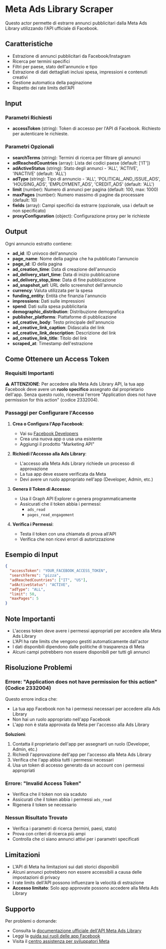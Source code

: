 # Meta Ads Library Scraper

Questo actor permette di estrarre annunci pubblicitari dalla Meta Ads Library utilizzando l'API ufficiale di Facebook.

## Caratteristiche

- Estrazione di annunci pubblicitari da Facebook/Instagram
- Ricerca per termini specifici
- Filtri per paese, stato dell'annuncio e tipo
- Estrazione di dati dettagliati inclusi spesa, impressioni e contenuti creativi
- Gestione automatica della paginazione
- Rispetto dei rate limits dell'API

## Input

### Parametri Richiesti

- **accessToken** (string): Token di accesso per l'API di Facebook. Richiesto per autenticare le richieste.

### Parametri Opzionali

- **searchTerms** (string): Termini di ricerca per filtrare gli annunci
- **adReachedCountries** (array): Lista dei codici paese (default: ['IT'])
- **adActiveStatus** (string): Stato degli annunci - 'ALL', 'ACTIVE', 'INACTIVE' (default: 'ALL')
- **adType** (string): Tipo di annuncio - 'ALL', 'POLITICAL_AND_ISSUE_ADS', 'HOUSING_ADS', 'EMPLOYMENT_ADS', 'CREDIT_ADS' (default: 'ALL')
- **limit** (number): Numero di annunci per pagina (default: 100, max: 1000)
- **maxPages** (number): Numero massimo di pagine da processare (default: 10)
- **fields** (array): Campi specifici da estrarre (opzionale, usa i default se non specificato)
- **proxyConfiguration** (object): Configurazione proxy per le richieste

## Output

Ogni annuncio estratto contiene:

- **ad_id**: ID univoco dell'annuncio
- **page_name**: Nome della pagina che ha pubblicato l'annuncio
- **page_id**: ID della pagina
- **ad_creation_time**: Data di creazione dell'annuncio
- **ad_delivery_start_time**: Data di inizio pubblicazione
- **ad_delivery_stop_time**: Data di fine pubblicazione
- **ad_snapshot_url**: URL dello screenshot dell'annuncio
- **currency**: Valuta utilizzata per la spesa
- **funding_entity**: Entità che finanzia l'annuncio
- **impressions**: Dati sulle impressioni
- **spend**: Dati sulla spesa pubblicitaria
- **demographic_distribution**: Distribuzione demografica
- **publisher_platforms**: Piattaforme di pubblicazione
- **ad_creative_body**: Testo principale dell'annuncio
- **ad_creative_link_caption**: Didascalia del link
- **ad_creative_link_description**: Descrizione del link
- **ad_creative_link_title**: Titolo del link
- **scraped_at**: Timestamp dell'estrazione

## Come Ottenere un Access Token

### Requisiti Importanti

⚠️ **ATTENZIONE**: Per accedere alla Meta Ads Library API, la tua app Facebook deve avere un **ruolo specifico** assegnato dal proprietario dell'app. Senza questo ruolo, riceverai l'errore "Application does not have permission for this action" (codice 2332004).

### Passaggi per Configurare l'Accesso

1. **Crea o Configura l'App Facebook**:
   - Vai su [Facebook Developers](https://developers.facebook.com/)
   - Crea una nuova app o usa una esistente
   - Aggiungi il prodotto "Marketing API"

2. **Richiedi l'Accesso alla Ads Library**:
   - L'accesso alla Meta Ads Library richiede un processo di approvazione
   - La tua app deve essere verificata da Meta
   - Devi avere un ruolo appropriato nell'app (Developer, Admin, etc.)

3. **Genera il Token di Accesso**:
   - Usa il Graph API Explorer o genera programmaticamente
   - Assicurati che il token abbia i permessi:
     - `ads_read`
     - `pages_read_engagement`

4. **Verifica i Permessi**:
   - Testa il token con una chiamata di prova all'API
   - Verifica che non ricevi errori di autorizzazione

## Esempio di Input

```json
{
  "accessToken": "YOUR_FACEBOOK_ACCESS_TOKEN",
  "searchTerms": "pizza",
  "adReachedCountries": ["IT", "US"],
  "adActiveStatus": "ACTIVE",
  "adType": "ALL",
  "limit": 50,
  "maxPages": 5
}
```

## Note Importanti

- L'access token deve avere i permessi appropriati per accedere alla Meta Ads Library
- L'API ha rate limits che vengono gestiti automaticamente dall'actor
- I dati disponibili dipendono dalle politiche di trasparenza di Meta
- Alcuni campi potrebbero non essere disponibili per tutti gli annunci

## Risoluzione Problemi

### Errore: "Application does not have permission for this action" (Codice 2332004)

Questo errore indica che:
- La tua app Facebook non ha i permessi necessari per accedere alla Ads Library
- Non hai un ruolo appropriato nell'app Facebook
- L'app non è stata approvata da Meta per l'accesso alla Ads Library

**Soluzioni**:
1. Contatta il proprietario dell'app per assegnarti un ruolo (Developer, Admin, etc.)
2. Richiedi l'approvazione dell'app per l'accesso alla Meta Ads Library
3. Verifica che l'app abbia tutti i permessi necessari
4. Usa un token di accesso generato da un account con i permessi appropriati

### Errore: "Invalid Access Token"

- Verifica che il token non sia scaduto
- Assicurati che il token abbia i permessi `ads_read`
- Rigenera il token se necessario

### Nessun Risultato Trovato

- Verifica i parametri di ricerca (termini, paesi, stato)
- Prova con criteri di ricerca più ampi
- Controlla che ci siano annunci attivi per i parametri specificati

## Limitazioni

- L'API di Meta ha limitazioni sui dati storici disponibili
- Alcuni annunci potrebbero non essere accessibili a causa delle impostazioni di privacy
- I rate limits dell'API possono influenzare la velocità di estrazione
- **Accesso limitato**: Solo app approvate possono accedere alla Meta Ads Library

## Supporto

Per problemi o domande:
- Consulta la [documentazione ufficiale dell'API Meta Ads Library](https://developers.facebook.com/docs/marketing-api/reference/ads-archive/)
- Leggi la [guida sui ruoli delle app Facebook](https://developers.facebook.com/docs/development/build-and-test/app-roles)
- Visita il [centro assistenza per sviluppatori Meta](https://developers.facebook.com/support/)